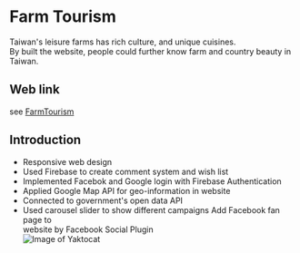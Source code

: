 # Farm Tourism

Taiwan's leisure farms has rich culture, and unique cuisines.<br>
By built the website, people could further know farm and country beauty in Taiwan.<br>
## Web link
see [FarmTourism](https://framweb-79896.firebaseapp.com/)
## Introduction
* Responsive web design<br> 
* Used Firebase to create comment system and wish list<br> 
* Implemented  Facebok and Google login with Firebase Authentication<br> 
* Applied Google Map API for geo-information in website<br> 
* Connected to government's open data API<br>  
* Used carousel slider to show different campaigns Add Facebook fan page to<br> 
website by Facebook Social Plugin<br>
![Image of Yaktocat](https://octodex.github.com/images/yaktocat.png)
